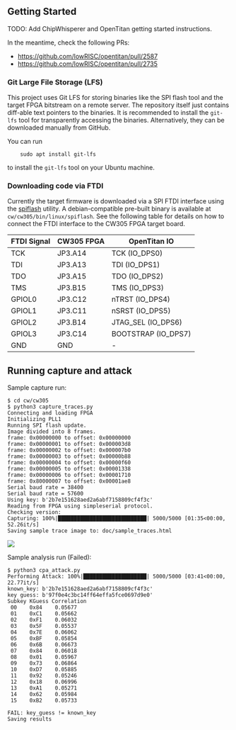 ## Getting Started

TODO: Add ChipWhisperer and OpenTitan getting started instructions.

In the meantime, check the following PRs:

* https://github.com/lowRISC/opentitan/pull/2587
* https://github.com/lowRISC/opentitan/pull/2735

### Git Large File Storage (LFS)

This project uses Git LFS for storing binaries like the SPI flash tool and the
target FPGA bitstream on a remote server. The repository itself just contains
diff-able text pointers to the binaries. It is recommended to install the
`git-lfs` tool for transparently accessing the binaries. Alternatively, they
can be downloaded manually from GitHub.

You can run
```
	sudo apt install git-lfs
```
to install the `git-lfs` tool on your Ubuntu machine.

### Downloading code via FTDI

Currently the target firmware is downloaded via a SPI FTDI interface using the
[spiflash](https://docs.opentitan.org/sw/host/spiflash/README/) utility.
A debian-compatible pre-built binary is available at
`cw/cw305/bin/linux/spiflash`. See the following table for details on how to
connect the FTDI interface to the CW305 FPGA target board.

| FTDI Signal | CW305 FPGA | OpenTitan IO        |
| ----------- | ---------- | ------------------- |
| TCK         | JP3.A14    | TCK (IO_DPS0)       |
| TDI         | JP3.A13    | TDI (IO_DPS1)       |
| TDO         | JP3.A15    | TDO (IO_DPS2)       |
| TMS         | JP3.B15    | TMS (IO_DPS3)       |
| GPIOL0      | JP3.C12    | nTRST (IO_DPS4)     |
| GPIOL1      | JP3.C11    | nSRST (IO_DPS5)     |
| GPIOL2      | JP3.B14    | JTAG_SEL (IO_DPS6)  |
| GPIOL3      | JP3.C14    | BOOTSTRAP (IO_DPS7) |
| GND         | GND        | -                   |

## Running capture and attack

Sample capture run:

```console
$ cd cw/cw305
$ python3 capture_traces.py
Connecting and loading FPGA
Initializing PLL1
Running SPI flash update.
Image divided into 8 frames.
frame: 0x00000000 to offset: 0x00000000
frame: 0x00000001 to offset: 0x000003d8
frame: 0x00000002 to offset: 0x000007b0
frame: 0x00000003 to offset: 0x00000b88
frame: 0x00000004 to offset: 0x00000f60
frame: 0x00000005 to offset: 0x00001338
frame: 0x00000006 to offset: 0x00001710
frame: 0x80000007 to offset: 0x00001ae8
Serial baud rate = 38400
Serial baud rate = 57600
Using key: b'2b7e151628aed2a6abf7158809cf4f3c'
Reading from FPGA using simpleserial protocol.
Checking version:
Capturing: 100%|████████████████████████████| 5000/5000 [01:35<00:00, 52.26it/s]
Saving sample trace image to: doc/sample_traces.html
```

![](sample_traces.png)

Sample analysis run (Failed):

```console
$ python3 cpa_attack.py
Performing Attack: 100%|████████████████████| 5000/5000 [03:41<00:00, 22.77it/s]
known_key: b'2b7e151628aed2a6abf7158809cf4f3c'
key guess: b'97f0e4c3bc14ff64effa5fce0697d9e0'
Subkey KGuess Correlation
 00    0x84    0.05677
 01    0xC1    0.05662
 02    0xF1    0.06032
 03    0x5F    0.05537
 04    0x7E    0.06062
 05    0xBF    0.05854
 06    0x6B    0.06673
 07    0x84    0.06018
 08    0x01    0.05967
 09    0x73    0.06864
 10    0xD7    0.05885
 11    0x92    0.05246
 12    0x18    0.06996
 13    0xA1    0.05271
 14    0x62    0.05984
 15    0xB2    0.05733

FAIL: key_guess != known_key
Saving results

```
